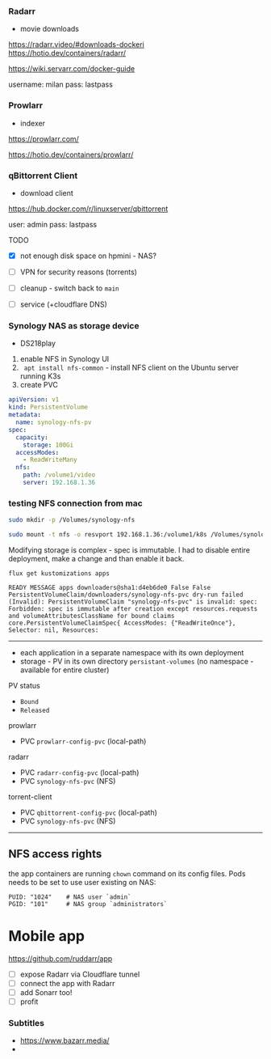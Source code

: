 ### Radarr

- movie downloads

https://radarr.video/#downloads-dockeri
https://hotio.dev/containers/radarr/

https://wiki.servarr.com/docker-guide


username: milan
pass: lastpass

### Prowlarr

- indexer

https://prowlarr.com/

https://hotio.dev/containers/prowlarr/


### qBittorrent Client

- download client

https://hub.docker.com/r/linuxserver/qbittorrent

user: admin
pass: lastpass

TODO

- [x] not enough disk space on hpmini - NAS?
- [ ] VPN for security reasons (torrents)
- [ ] cleanup - switch back to `main`
- [ ] service (+cloudflare DNS)


### Synology NAS as storage device

- DS218play

1. enable NFS in Synology UI
2. ` apt install nfs-common` - install NFS client on the Ubuntu server running K3s
3. create PVC

```yaml
apiVersion: v1  
kind: PersistentVolume  
metadata:  
  name: synology-nfs-pv  
spec:  
  capacity:  
    storage: 100Gi  
  accessModes:  
    - ReadWriteMany  
  nfs:  
    path: /volume1/video 
    server: 192.168.1.36
```


### testing NFS connection from mac

```bash
sudo mkdir -p /Volumes/synology-nfs

sudo mount -t nfs -o resvport 192.168.1.36:/volume1/k8s /Volumes/synology-nfs
```


Modifying storage is complex - spec is immutable. I had to disable entire deployment, make a change and than enable it back.


```
flux get kustomizations apps

READY MESSAGE apps downloaders@sha1:d4eb6de0 False False PersistentVolumeClaim/downloaders/synology-nfs-pvc dry-run failed (Invalid): PersistentVolumeClaim "synology-nfs-pvc" is invalid: spec: Forbidden: spec is immutable after creation except resources.requests and volumeAttributesClassName for bound claims core.PersistentVolumeClaimSpec{ AccessModes: {"ReadWriteOnce"}, Selector: nil, Resources:
```

---

- each application in a separate namespace with its own deployment
- storage - PV in its own directory `persistant-volumes` (no namespace - available for entire cluster)


PV status

- `Bound`
- `Released`


prowlarr

- PVC `prowlarr-config-pvc` (local-path)

radarr

- PVC `radarr-config-pvc` (local-path)
- PVC `synology-nfs-pvc` (NFS)

torrent-client

- PVC `qbittorrent-config-pvc` (local-path)
- PVC `synology-nfs-pvc` (NFS)
---

## NFS access rights

the app containers are running `chown` command on its config files. Pods needs to be set to use user existing on NAS:

```
PUID: "1024"    # NAS user `admin`  
PGID: "101"     # NAS group `administrators`
```

# Mobile app

https://github.com/ruddarr/app

- [ ] expose Radarr via Cloudflare tunnel
- [ ] connect the app with Radarr
- [ ] add Sonarr too!
- [ ] profit

### Subtitles

- https://www.bazarr.media/
- 